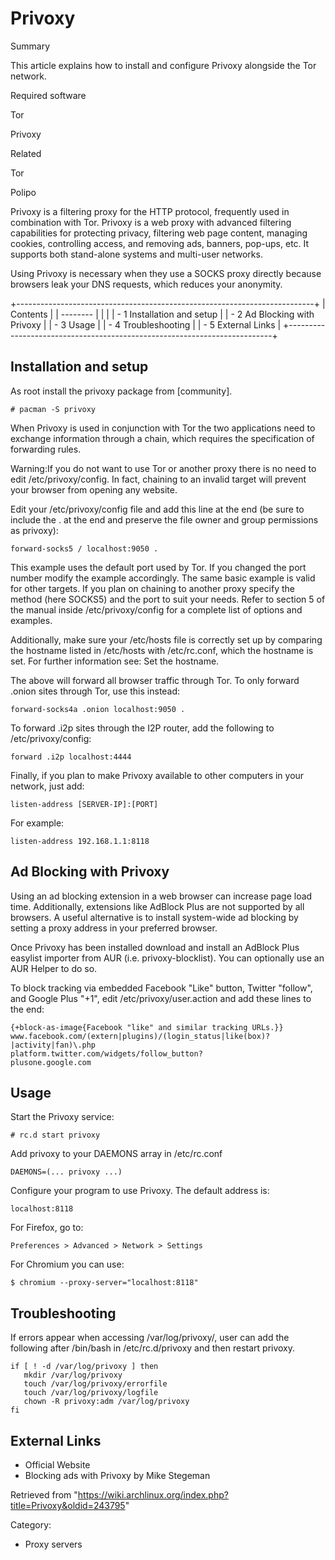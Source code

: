 Privoxy
=======

Summary

This article explains how to install and configure Privoxy alongside the
Tor network.

Required software

Tor

Privoxy

Related

Tor

Polipo

Privoxy is a filtering proxy for the HTTP protocol, frequently used in
combination with Tor. Privoxy is a web proxy with advanced filtering
capabilities for protecting privacy, filtering web page content,
managing cookies, controlling access, and removing ads, banners,
pop-ups, etc. It supports both stand-alone systems and multi-user
networks.

Using Privoxy is necessary when they use a SOCKS proxy directly because
browsers leak your DNS requests, which reduces your anonymity.

+--------------------------------------------------------------------------+
| Contents                                                                 |
| --------                                                                 |
|                                                                          |
| -   1 Installation and setup                                             |
| -   2 Ad Blocking with Privoxy                                           |
| -   3 Usage                                                              |
| -   4 Troubleshooting                                                    |
| -   5 External Links                                                     |
+--------------------------------------------------------------------------+

Installation and setup
----------------------

As root install the privoxy package from [community].

    # pacman -S privoxy

When Privoxy is used in conjunction with Tor the two applications need
to exchange information through a chain, which requires the
specification of forwarding rules.

Warning:If you do not want to use Tor or another proxy there is no need
to edit /etc/privoxy/config. In fact, chaining to an invalid target will
prevent your browser from opening any website.

Edit your /etc/privoxy/config file and add this line at the end (be sure
to include the . at the end and preserve the file owner and group
permissions as privoxy):

    forward-socks5 / localhost:9050 .

This example uses the default port used by Tor. If you changed the port
number modify the example accordingly. The same basic example is valid
for other targets. If you plan on chaining to another proxy specify the
method (here SOCKS5) and the port to suit your needs. Refer to section 5
of the manual inside /etc/privoxy/config for a complete list of options
and examples.

Additionally, make sure your /etc/hosts file is correctly set up by
comparing the hostname listed in /etc/hosts with /etc/rc.conf, which the
hostname is set. For further information see: Set the hostname.

The above will forward all browser traffic through Tor. To only forward
.onion sites through Tor, use this instead:

    forward-socks4a .onion localhost:9050 .

To forward .i2p sites through the I2P router, add the following to
/etc/privoxy/config:

    forward .i2p localhost:4444

Finally, if you plan to make Privoxy available to other computers in
your network, just add:

    listen-address [SERVER-IP]:[PORT]

For example:

    listen-address 192.168.1.1:8118

Ad Blocking with Privoxy
------------------------

Using an ad blocking extension in a web browser can increase page load
time. Additionally, extensions like AdBlock Plus are not supported by
all browsers. A useful alternative is to install system-wide ad blocking
by setting a proxy address in your preferred browser.

Once Privoxy has been installed download and install an AdBlock Plus
easylist importer from AUR (i.e. privoxy-blocklist). You can optionally
use an AUR Helper to do so.

To block tracking via embedded Facebook "Like" button, Twitter "follow",
and Google Plus "+1", edit /etc/privoxy/user.action and add these lines
to the end:

    {+block-as-image{Facebook "like" and similar tracking URLs.}}
    www.facebook.com/(extern|plugins)/(login_status|like(box)?|activity|fan)\.php
    platform.twitter.com/widgets/follow_button?
    plusone.google.com

Usage
-----

Start the Privoxy service:

    # rc.d start privoxy

Add privoxy to your DAEMONS array in /etc/rc.conf

    DAEMONS=(... privoxy ...)

Configure your program to use Privoxy. The default address is:

    localhost:8118

For Firefox, go to:

    Preferences > Advanced > Network > Settings

For Chromium you can use:

    $ chromium --proxy-server="localhost:8118"

Troubleshooting
---------------

If errors appear when accessing /var/log/privoxy/, user can add the
following after /bin/bash in /etc/rc.d/privoxy and then restart privoxy.

    if [ ! -d /var/log/privoxy ] then
       mkdir /var/log/privoxy
       touch /var/log/privoxy/errorfile
       touch /var/log/privoxy/logfile
       chown -R privoxy:adm /var/log/privoxy
    fi

External Links
--------------

-   Official Website
-   Blocking ads with Privoxy by Mike Stegeman

Retrieved from
"https://wiki.archlinux.org/index.php?title=Privoxy&oldid=243795"

Category:

-   Proxy servers
